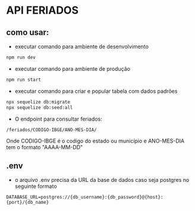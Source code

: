 # API FERIADOS
## como usar:
- executar comando para ambiente de desenvolvimento
```bash
npm run dev
```
- executar comando para ambiente de produção
```bash
npm run start
```
- executar comando para criar e popular tabela com dados padrões
```bash
npx sequelize db:migrate
npx sequelize db:seed:all
```
- O endpoint para consultar feriados:
```
/feriados/CODIGO-IBGE/ANO-MES-DIA/
```
Onde CODIGO-IBGE é o codigo do estado ou município e ANO-MES-DIA tem o formato "AAAA-MM-DD"
## .env
- o arquivo .env precisa da URL da base de dados caso seja postgres no seguinte formato
```
DATABASE_URL=postgres://{db_username}:{db_password}@{host}:{port}/{db_name}
```
